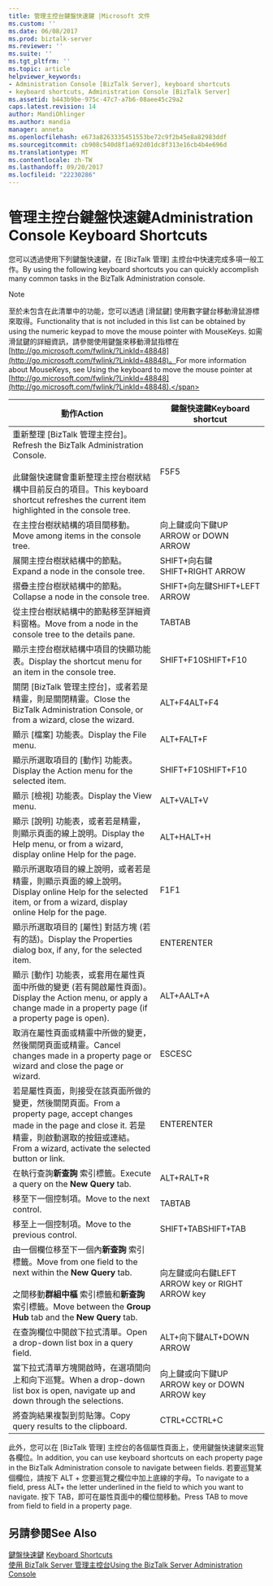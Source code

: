 ```yaml
---
title: 管理主控台鍵盤快速鍵 |Microsoft 文件
ms.custom: ''
ms.date: 06/08/2017
ms.prod: biztalk-server
ms.reviewer: ''
ms.suite: ''
ms.tgt_pltfrm: ''
ms.topic: article
helpviewer_keywords:
- Administration Console [BizTalk Server], keyboard shortcuts
- keyboard shortcuts, Administration Console [BizTalk Server]
ms.assetid: b443b9be-975c-47c7-a7b6-08aee45c29a2
caps.latest.revision: 14
author: MandiOhlinger
ms.author: mandia
manager: anneta
ms.openlocfilehash: e673a8263335451553be72c9f2b45e8a82983ddf
ms.sourcegitcommit: cb908c540d8f1a692d01dc8f313e16cb4b4e696d
ms.translationtype: MT
ms.contentlocale: zh-TW
ms.lasthandoff: 09/20/2017
ms.locfileid: "22230286"
---
```

# <a name="administration-console-keyboard-shortcuts"></a><span data-ttu-id="599c8-102">管理主控台鍵盤快速鍵</span><span class="sxs-lookup"><span data-stu-id="599c8-102">Administration Console Keyboard Shortcuts</span></span>
<span data-ttu-id="599c8-103">您可以透過使用下列鍵盤快速鍵，在 [BizTalk 管理] 主控台中快速完成多項一般工作。</span><span class="sxs-lookup"><span data-stu-id="599c8-103">By using the following keyboard shortcuts you can quickly accomplish many common tasks in the BizTalk Administration console.</span></span>  
  
> [!NOTE]
>  <span data-ttu-id="599c8-104">至於未包含在此清單中的功能，您可以透過 [滑鼠鍵] 使用數字鍵台移動滑鼠游標來取得。</span><span class="sxs-lookup"><span data-stu-id="599c8-104">Functionality that is not included in this list can be obtained by using the numeric keypad to move the mouse pointer with MouseKeys.</span></span> <span data-ttu-id="599c8-105">如需滑鼠鍵的詳細資訊，請參閱使用鍵盤來移動滑鼠指標在[http://go.microsoft.com/fwlink/?LinkId=48848](http://go.microsoft.com/fwlink/?LinkId=48848)。</span><span class="sxs-lookup"><span data-stu-id="599c8-105">For more information about MouseKeys, see Using the keyboard to move the mouse pointer at [http://go.microsoft.com/fwlink/?LinkId=48848](http://go.microsoft.com/fwlink/?LinkId=48848).</span></span>  
  
|<span data-ttu-id="599c8-106">動作</span><span class="sxs-lookup"><span data-stu-id="599c8-106">Action</span></span>|<span data-ttu-id="599c8-107">鍵盤快速鍵</span><span class="sxs-lookup"><span data-stu-id="599c8-107">Keyboard shortcut</span></span>|  
|------------|-----------------------|  
|<span data-ttu-id="599c8-108">重新整理 [BizTalk 管理主控台]。</span><span class="sxs-lookup"><span data-stu-id="599c8-108">Refresh the BizTalk Administration Console.</span></span><br /><br /> <span data-ttu-id="599c8-109">此鍵盤快速鍵會重新整理主控台樹狀結構中目前反白的項目。</span><span class="sxs-lookup"><span data-stu-id="599c8-109">This keyboard shortcut refreshes the current item highlighted in the console tree.</span></span>|<span data-ttu-id="599c8-110">F5</span><span class="sxs-lookup"><span data-stu-id="599c8-110">F5</span></span>|  
|<span data-ttu-id="599c8-111">在主控台樹狀結構的項目間移動。</span><span class="sxs-lookup"><span data-stu-id="599c8-111">Move among items in the console tree.</span></span>|<span data-ttu-id="599c8-112">向上鍵或向下鍵</span><span class="sxs-lookup"><span data-stu-id="599c8-112">UP ARROW or DOWN ARROW</span></span>|  
|<span data-ttu-id="599c8-113">展開主控台樹狀結構中的節點。</span><span class="sxs-lookup"><span data-stu-id="599c8-113">Expand a node in the console tree.</span></span>|<span data-ttu-id="599c8-114">SHIFT+向右鍵</span><span class="sxs-lookup"><span data-stu-id="599c8-114">SHIFT+RIGHT ARROW</span></span>|  
|<span data-ttu-id="599c8-115">摺疊主控台樹狀結構中的節點。</span><span class="sxs-lookup"><span data-stu-id="599c8-115">Collapse a node in the console tree.</span></span>|<span data-ttu-id="599c8-116">SHIFT+向左鍵</span><span class="sxs-lookup"><span data-stu-id="599c8-116">SHIFT+LEFT ARROW</span></span>|  
|<span data-ttu-id="599c8-117">從主控台樹狀結構中的節點移至詳細資料窗格。</span><span class="sxs-lookup"><span data-stu-id="599c8-117">Move from a node in the console tree to the details pane.</span></span>|<span data-ttu-id="599c8-118">TAB</span><span class="sxs-lookup"><span data-stu-id="599c8-118">TAB</span></span>|  
|<span data-ttu-id="599c8-119">顯示主控台樹狀結構中項目的快顯功能表。</span><span class="sxs-lookup"><span data-stu-id="599c8-119">Display the shortcut menu for an item in the console tree.</span></span>|<span data-ttu-id="599c8-120">SHIFT+F10</span><span class="sxs-lookup"><span data-stu-id="599c8-120">SHIFT+F10</span></span>|  
|<span data-ttu-id="599c8-121">關閉 [BizTalk 管理主控台]，或者若是精靈，則是關閉精靈。</span><span class="sxs-lookup"><span data-stu-id="599c8-121">Close the BizTalk Administration Console, or from a wizard, close the wizard.</span></span>|<span data-ttu-id="599c8-122">ALT+F4</span><span class="sxs-lookup"><span data-stu-id="599c8-122">ALT+F4</span></span>|  
|<span data-ttu-id="599c8-123">顯示 [檔案] 功能表。</span><span class="sxs-lookup"><span data-stu-id="599c8-123">Display the File menu.</span></span>|<span data-ttu-id="599c8-124">ALT+F</span><span class="sxs-lookup"><span data-stu-id="599c8-124">ALT+F</span></span>|  
|<span data-ttu-id="599c8-125">顯示所選取項目的 [動作] 功能表。</span><span class="sxs-lookup"><span data-stu-id="599c8-125">Display the Action menu for the selected item.</span></span>|<span data-ttu-id="599c8-126">SHIFT+F10</span><span class="sxs-lookup"><span data-stu-id="599c8-126">SHIFT+F10</span></span>|  
|<span data-ttu-id="599c8-127">顯示 [檢視] 功能表。</span><span class="sxs-lookup"><span data-stu-id="599c8-127">Display the View menu.</span></span>|<span data-ttu-id="599c8-128">ALT+V</span><span class="sxs-lookup"><span data-stu-id="599c8-128">ALT+V</span></span>|  
|<span data-ttu-id="599c8-129">顯示 [說明] 功能表，或者若是精靈，則顯示頁面的線上說明。</span><span class="sxs-lookup"><span data-stu-id="599c8-129">Display the Help menu, or from a wizard, display online Help for the page.</span></span>|<span data-ttu-id="599c8-130">ALT+H</span><span class="sxs-lookup"><span data-stu-id="599c8-130">ALT+H</span></span>|  
|<span data-ttu-id="599c8-131">顯示所選取項目的線上說明，或者若是精靈，則顯示頁面的線上說明。</span><span class="sxs-lookup"><span data-stu-id="599c8-131">Display online Help for the selected item, or from a wizard, display online Help for the page.</span></span>|<span data-ttu-id="599c8-132">F1</span><span class="sxs-lookup"><span data-stu-id="599c8-132">F1</span></span>|  
|<span data-ttu-id="599c8-133">顯示所選取項目的 [屬性] 對話方塊 (若有的話)。</span><span class="sxs-lookup"><span data-stu-id="599c8-133">Display the Properties dialog box, if any, for the selected item.</span></span>|<span data-ttu-id="599c8-134">ENTER</span><span class="sxs-lookup"><span data-stu-id="599c8-134">ENTER</span></span>|  
|<span data-ttu-id="599c8-135">顯示 [動作] 功能表，或套用在屬性頁面中所做的變更 (若有開啟屬性頁面)。</span><span class="sxs-lookup"><span data-stu-id="599c8-135">Display the Action menu, or apply a change made in a property page (if a property page is open).</span></span>|<span data-ttu-id="599c8-136">ALT+A</span><span class="sxs-lookup"><span data-stu-id="599c8-136">ALT+A</span></span>|  
|<span data-ttu-id="599c8-137">取消在屬性頁面或精靈中所做的變更，然後關閉頁面或精靈。</span><span class="sxs-lookup"><span data-stu-id="599c8-137">Cancel changes made in a property page or wizard and close the page or wizard.</span></span>|<span data-ttu-id="599c8-138">ESC</span><span class="sxs-lookup"><span data-stu-id="599c8-138">ESC</span></span>|  
|<span data-ttu-id="599c8-139">若是屬性頁面，則接受在該頁面所做的變更，然後關閉頁面。</span><span class="sxs-lookup"><span data-stu-id="599c8-139">From a property page, accept changes made in the page and close it.</span></span> <span data-ttu-id="599c8-140">若是精靈，則啟動選取的按鈕或連結。</span><span class="sxs-lookup"><span data-stu-id="599c8-140">From a wizard, activate the selected button or link.</span></span>|<span data-ttu-id="599c8-141">ENTER</span><span class="sxs-lookup"><span data-stu-id="599c8-141">ENTER</span></span>|  
|<span data-ttu-id="599c8-142">在執行查詢**新查詢** 索引標籤。</span><span class="sxs-lookup"><span data-stu-id="599c8-142">Execute a query on the **New Query** tab.</span></span>|<span data-ttu-id="599c8-143">ALT+R</span><span class="sxs-lookup"><span data-stu-id="599c8-143">ALT+R</span></span>|  
|<span data-ttu-id="599c8-144">移至下一個控制項。</span><span class="sxs-lookup"><span data-stu-id="599c8-144">Move to the next control.</span></span>|<span data-ttu-id="599c8-145">TAB</span><span class="sxs-lookup"><span data-stu-id="599c8-145">TAB</span></span>|  
|<span data-ttu-id="599c8-146">移至上一個控制項。</span><span class="sxs-lookup"><span data-stu-id="599c8-146">Move to the previous control.</span></span>|<span data-ttu-id="599c8-147">SHIFT+TAB</span><span class="sxs-lookup"><span data-stu-id="599c8-147">SHIFT+TAB</span></span>|  
|<span data-ttu-id="599c8-148">由一個欄位移至下一個內**新查詢** 索引標籤。</span><span class="sxs-lookup"><span data-stu-id="599c8-148">Move from one field to the next within the **New Query** tab.</span></span><br /><br /> <span data-ttu-id="599c8-149">之間移動**群組中樞** 索引標籤和**新查詢** 索引標籤。</span><span class="sxs-lookup"><span data-stu-id="599c8-149">Move between the **Group Hub** tab and the **New Query** tab.</span></span>|<span data-ttu-id="599c8-150">向左鍵或向右鍵</span><span class="sxs-lookup"><span data-stu-id="599c8-150">LEFT ARROW key or RIGHT ARROW key</span></span>|  
|<span data-ttu-id="599c8-151">在查詢欄位中開啟下拉式清單。</span><span class="sxs-lookup"><span data-stu-id="599c8-151">Open a drop-down list box in a query field.</span></span>|<span data-ttu-id="599c8-152">ALT+向下鍵</span><span class="sxs-lookup"><span data-stu-id="599c8-152">ALT+DOWN ARROW</span></span>|  
|<span data-ttu-id="599c8-153">當下拉式清單方塊開啟時，在選項間向上和向下巡覽。</span><span class="sxs-lookup"><span data-stu-id="599c8-153">When a drop-down list box is open, navigate up and down through the selections.</span></span>|<span data-ttu-id="599c8-154">向上鍵或向下鍵</span><span class="sxs-lookup"><span data-stu-id="599c8-154">UP ARROW key or DOWN ARROW key</span></span>|  
|<span data-ttu-id="599c8-155">將查詢結果複製到剪貼簿。</span><span class="sxs-lookup"><span data-stu-id="599c8-155">Copy query results to the clipboard.</span></span>|<span data-ttu-id="599c8-156">CTRL+C</span><span class="sxs-lookup"><span data-stu-id="599c8-156">CTRL+C</span></span>|  
  
 <span data-ttu-id="599c8-157">此外，您可以在 [BizTalk 管理] 主控台的各個屬性頁面上，使用鍵盤快速鍵來巡覽各欄位。</span><span class="sxs-lookup"><span data-stu-id="599c8-157">In addition, you can use keyboard shortcuts on each property page in the BizTalk Administration console to navigate between fields.</span></span> <span data-ttu-id="599c8-158">若要巡覽某個欄位，請按下 ALT + 您要巡覽之欄位中加上底線的字母。</span><span class="sxs-lookup"><span data-stu-id="599c8-158">To navigate to a field, press ALT+ the letter underlined in the field to which you want to navigate.</span></span> <span data-ttu-id="599c8-159">按下 TAB，即可在屬性頁面中的欄位間移動。</span><span class="sxs-lookup"><span data-stu-id="599c8-159">Press TAB to move from field to field in a property page.</span></span>  
  
## <a name="see-also"></a><span data-ttu-id="599c8-160">另請參閱</span><span class="sxs-lookup"><span data-stu-id="599c8-160">See Also</span></span>  
 <span data-ttu-id="599c8-161">[鍵盤快速鍵](../core/keyboard-shortcuts.md) </span><span class="sxs-lookup"><span data-stu-id="599c8-161">[Keyboard Shortcuts](../core/keyboard-shortcuts.md) </span></span>  
 [<span data-ttu-id="599c8-162">使用 BizTalk Server 管理主控台</span><span class="sxs-lookup"><span data-stu-id="599c8-162">Using the BizTalk Server Administration Console</span></span>](../core/using-the-biztalk-server-administration-console.md)